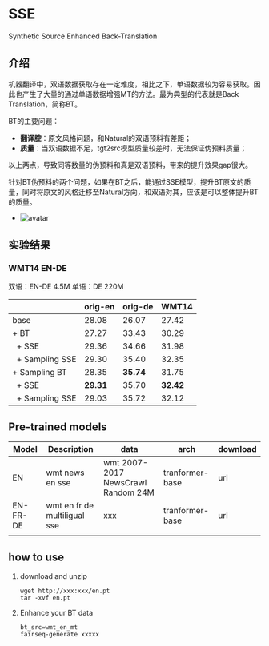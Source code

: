 # SSE
Synthetic Source Enhanced Back-Translation
## 介绍

机器翻译中，双语数据获取存在一定难度，相比之下，单语数据较为容易获取。因此也产生了大量的通过单语数据增强MT的方法。最为典型的代表就是Back Translation，简称BT。

BT的主要问题：

* **翻译腔**：原文风格问题，和Natural的双语预料有差距；
* **质量**：当双语数据不足，tgt2src模型质量较差时，无法保证伪预料质量；

以上两点，导致同等数量的伪预料和真是双语预料，带来的提升效果gap很大。

针对BT伪预料的两个问题，如果在BT之后，能通过SSE模型，提升BT原文的质量，同时将原文的风格迁移至Natural方向，和双语对其，应该是可以整体提升BT的质量。

- ![avatar](img/SSE.png)

## 实验结果

### WMT14 EN-DE

双语：EN-DE 4.5M  单语：DE 220M

|                | orig-en   | orig-de   | WMT14     |
| -------------- | --------- | --------- | --------- |
| base           | 28.08     | 26.07     | 27.42     |
| + BT                 | 27.27     | 33.43     | 30.29     |
| &nbsp; + SSE          | 29.36     | 34.66     | 31.98     |
| &nbsp; + Sampling SSE | 29.30     | 35.40     | 32.35     |
| + Sampling BT  | 28.35     | **35.74** | 31.75     |
| &nbsp; + SSE          | **29.31** | 35.70     | **32.42** |
| &nbsp; + Sampling SSE | 29.03     | 35.72     | 32.12     |

## Pre-trained models

| Model    | Description                  | data                               | arch            | download |
| -------- | ---------------------------- | ---------------------------------- | --------------- | -------- |
| EN       | wmt news en sse              | wmt 2007-2017 NewsCrawl Random 24M | tranformer-base | url      |
| EN-FR-DE | wmt en fr de multiligual sse | xxx                                | tranformer-base | url      |
|          |                              |                                    |                 |          |

## how to use

1. download and unzip

   ```
   wget http://xxx:xxx/en.pt
   tar -xvf en.pt
   ```

2. Enhance your BT data

   ```
   bt_src=wmt_en_mt
   fairseq-generate xxxxx
   ```
